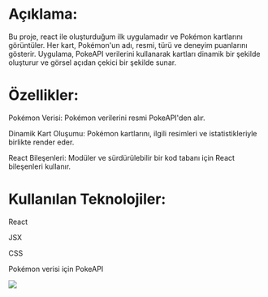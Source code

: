 # Açıklama:

Bu proje, react ile oluşturduğum ilk uygulamadır ve Pokémon kartlarını görüntüler. Her kart, Pokémon'un adı, resmi, türü ve deneyim puanlarını gösterir. Uygulama, PokeAPI verilerini kullanarak kartları dinamik bir şekilde oluşturur ve görsel açıdan çekici bir şekilde sunar.

# Özellikler:

Pokémon Verisi: Pokémon verilerini resmi PokeAPI'den alır.

Dinamik Kart Oluşumu: Pokémon kartlarını, ilgili resimleri ve istatistikleriyle birlikte render eder.

React Bileşenleri: Modüler ve sürdürülebilir bir kod tabanı için React bileşenleri kullanır.

# Kullanılan Teknolojiler:

React

JSX

CSS

Pokémon verisi için PokeAPI

![](ekran.gif)
